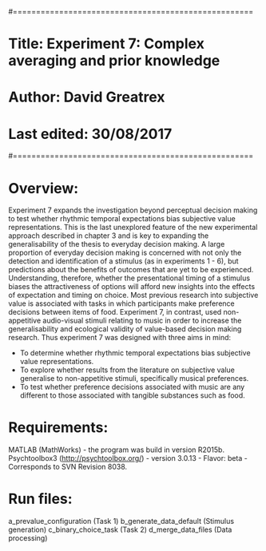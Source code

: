 #====================================================
# Title:       Experiment 7: Complex averaging and prior knowledge
# Author:      David Greatrex
# Last edited: 30/08/2017
#====================================================

# Overview:

Experiment 7 expands the investigation beyond perceptual decision making to test whether rhythmic temporal expectations bias subjective value representations. This is the last unexplored feature of the new experimental approach described in chapter 3 and is key to expanding the generalisability of the thesis to everyday decision making. A large proportion of everyday decision making is concerned with not only the detection and identification of a stimulus (as in experiments 1 - 6), but predictions about the benefits of outcomes that are yet to be experienced. Understanding, therefore, whether the presentational timing of a stimulus biases the attractiveness of options will afford new insights into the effects of expectation and timing on choice. Most previous research into subjective value is associated with tasks in which participants make preference decisions between items of food. Experiment 7, in contrast, used non-appetitive audio-visual stimuli relating to music in order to increase the generalisability and ecological validity of value-based decision making research.
Thus experiment 7 was designed with three aims in mind:
- To determine whether rhythmic temporal expectations bias subjective value representations.
- To explore whether results from the literature on subjective value generalise to non-appetitive stimuli, specifically musical preferences.
- To test whether preference decisions associated with music are any different to those associated with tangible substances such as food.

# Requirements:

MATLAB (MathWorks) - the program was build in version R2015b. Psychtoolbox3 (http://psychtoolbox.org/) - version 3.0.13 - Flavor: beta - Corresponds to SVN Revision 8038.

# Run files:
a_prevalue_configuration (Task 1)
b_generate_data_default  (Stimulus generation)
c_binary_choice_task     (Task 2)
d_merge_data_files       (Data processing)